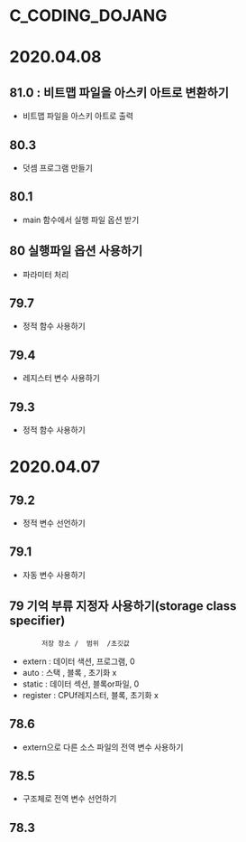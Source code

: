 # C_CODING_DOJANG

# 2020.04.08



## 81.0 : 비트맵 파일을 아스키 아트로 변환하기
- 비트맵 파일을 아스키 아트로 출력

## 80.3
- 덧셈 프로그램 만들기

## 80.1
- main 함수에서 실행 파일 옵션 받기

## 80 실행파일 옵션 사용하기
- 파라미터 처리

## 79.7
- 정적 함수 사용하기

## 79.4
- 레지스터 변수 사용하기

## 79.3
- 정적 함수 사용하기

# 2020.04.07

## 79.2
- 정적 변수 선언하기

## 79.1
- 자동 변수 사용하기

## 79 기억 부류 지정자 사용하기(storage class specifier)
            저장 장소 /  범위  /초깃값 
- extern : 데이터 색션, 프로그램, 0
- auto   :  스택    , 블록   , 초기화 x
- static : 데이터 섹션, 블록or파일, 0
- register : CPUf레지스터, 블록, 초기화 x

## 78.6
- extern으로 다른 소스 파일의 전역 변수 사용하기

## 78.5
- 구조체로 전역 변수 선언하기

## 78.3
